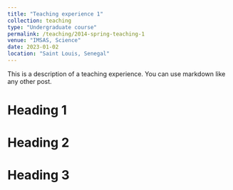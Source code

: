```yaml
---
title: "Teaching experience 1"
collection: teaching
type: "Undergraduate course"
permalink: /teaching/2014-spring-teaching-1
venue: "IMSAS, Science"
date: 2023-01-02
location: "Saint Louis, Senegal"
---
```


This is a description of a teaching experience. You can use markdown like any other post.

Heading 1
======

Heading 2
======

Heading 3
======
